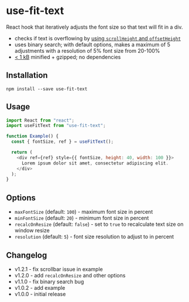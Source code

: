 # use-fit-text

React hook that iteratively adjusts the font size so that text will fit in a div.
 
  - checks if text is overflowing by [using `scrollHeight` and `offsetHeight`](https://stackoverflow.com/a/10017343/101911)
  - uses binary search; with default options, makes a maximum of 5 adjustments with a resolution of 5% font size from 20-100%
  - [< 1 kB](https://bundlephobia.com/result?p=use-fit-text@1.2.1) minified + gzipped; no dependencies

## Installation

```
npm install --save use-fit-text
```

## Usage

```js
import React from "react";
import useFitText from "use-fit-text";

function Example() {
  const { fontSize, ref } = useFitText();

  return (
    <div ref={ref} style={{ fontSize, height: 40, width: 100 }}>
      Lorem ipsum dolor sit amet, consectetur adipiscing elit.
    </div>
  );
}
```

## Options

- `maxFontSize` (default: `100`) - maximum font size in percent
- `minFontSize` (default: `20`) - minimum font size in percent
- `recalcOnResize` (default: `false`) - set to `true` to recalculate text size on window resize
- `resolution` (default: `5`) - font size resolution to adjust to in percent

## Changelog

- v1.2.1 - fix scrollbar issue in example
- v1.2.0 - add `recalcOnResize` and other options
- v1.1.0 - fix binary search bug
- v1.0.2 - add example
- v1.0.0 - initial release
